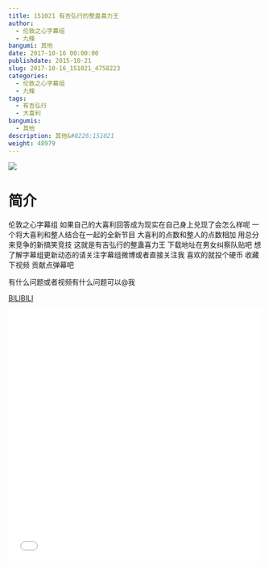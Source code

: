 ```yaml
---
title: 151021 有吉弘行的整蛊喜力王
author: 
  - 伦敦之心字幕组
  - 九條
bangumi: 其他
date: 2017-10-16 00:00:00
publishdate: 2015-10-21
slug: 2017-10-16_151021_4758223
categories: 
  - 伦敦之心字幕组
  - 九條
tags: 
  - 有吉弘行
  - 大喜利
bangumis: 
  - 其他
description: 其他&#8226;151021
weight: 48979
---
```


![](https://i.imgur.com/oFEfJve.jpg)

# 简介  
伦敦之心字幕组 如果自己的大喜利回答成为现实在自己身上兑现了会怎么样呢 一个将大喜利和整人结合在一起的全新节目 大喜利的点数和整人的点数相加 用总分来竞争的新搞笑竞技 这就是有吉弘行的整蛊喜力王 下载地址在男女纠察队贴吧 想了解字幕组更新动态的请关注字幕组微博或者直接关注我 喜欢的就投个硬币 收藏下视频 贡献点弹幕吧


有什么问题或者视频有什么问题可以@我

  [BILIBILI](https://www.bilibili.com/video/av4758223/)


<div class="vcontainer">  <iframe class='video' src="//www.bilibili.com/blackboard/player.html?cid=7719928&aid=4758223" width="100%" height="500" frameborder="0" allowfullscreen="allowfullscreen"></iframe></div>
